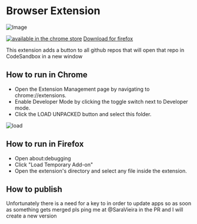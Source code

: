 # Browser Extension

![Image](https://user-images.githubusercontent.com/1051509/46907462-fc0ef600-cf12-11e8-8d73-05b95577364e.png)

[![available in the chrome store](https://developer.chrome.com/webstore/images/ChromeWebStore_Badge_v2_206x58.png)](https://chrome.google.com/webstore/detail/jkhbnhagngalpojoeijaleemepfpefmp)
[Download for firefox](https://addons.mozilla.org/en-US/firefox/addon/open-in-codesandbox/)

This extension adds a button to all github repos that will open that repo in CodeSandbox in a new window

## How to run in Chrome

- Open the Extension Management page by navigating to chrome://extensions.
- Enable Developer Mode by clicking the toggle switch next to Developer mode.
- Click the LOAD UNPACKED button and select this folder.

![load](https://developer.chrome.com/static/images/get_started/load_extension.png)

## How to run in Firefox

- Open about:debugging
- Click "Load Temporary Add-on"
- Open the extension's directory and select any file inside the extension.

## How to publish

Unfortunately there is a need for a key to in order to update apps so as soon as something gets merged pls ping me at @SaraVieira in the PR and I will create a new version
